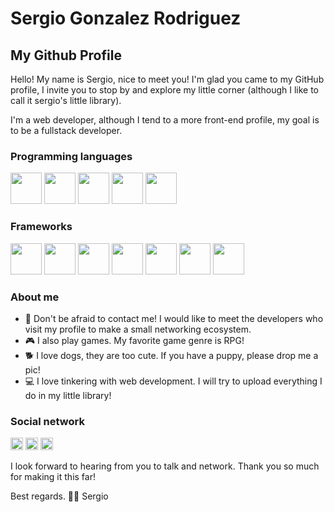 # Sergio Gonzalez Rodriguez
## My Github Profile
Hello! My name is Sergio, nice to meet you!
I'm glad you came to my GitHub profile, I invite you to stop by and explore my little corner (although I like to call it sergio's little library).

I'm a web developer, although I tend to a more front-end profile, my goal is to be a fullstack developer.
### Programming languages
<img src="https://cdn.jsdelivr.net/gh/devicons/devicon/icons/html5/html5-original.svg" heigth=50 width=50/>  <img src="https://cdn.jsdelivr.net/gh/devicons/devicon/icons/css3/css3-original.svg" heigth=50 width=50/>  <img src="https://cdn.jsdelivr.net/gh/devicons/devicon/icons/javascript/javascript-plain.svg" heigth=50 width=50/>  <img src="https://cdn.jsdelivr.net/gh/devicons/devicon/icons/csharp/csharp-original.svg" heigth=50 width=50/>  <img src="https://cdn.jsdelivr.net/gh/devicons/devicon/icons/java/java-original-wordmark.svg" heigth=50 width=50/>
### Frameworks
 <img src="https://cdn.jsdelivr.net/gh/devicons/devicon/icons/react/react-original.svg" heigth=50 width=50/> <img src="https://cdn.jsdelivr.net/gh/devicons/devicon/icons/vuejs/vuejs-original.svg" heigth=50 width=50/> <img src="https://cdn.jsdelivr.net/gh/devicons/devicon/icons/angularjs/angularjs-original.svg" heigth=50 width=50/> <img src="https://cdn.jsdelivr.net/gh/devicons/devicon/icons/tailwindcss/tailwindcss-original-wordmark.svg" heigth=50 width=50/>  <img src="https://cdn.jsdelivr.net/gh/devicons/devicon/icons/bootstrap/bootstrap-original.svg" heigth=50 width=50/>  <img src="https://cdn.jsdelivr.net/gh/devicons/devicon/icons/spring/spring-original.svg" heigth=50 width=50/>  <img src="https://cdn.jsdelivr.net/gh/devicons/devicon/icons/dotnetcore/dotnetcore-original.svg" heigth=50 width=50/>  
### About me
- 🤗 Don't be afraid to contact me! I would like to meet the developers who visit my profile to make a small networking ecosystem.
- 🎮 I also play games. My favorite game genre is RPG!
- 🐕 I love dogs, they are too cute. If you have a puppy, please drop me a pic!
- 💻 I love tinkering with web development. I will try to upload everything I do in my little library!
### Social network
<a href="https://www.instagram.com/monsieur_sirgayos/"> <img src="https://upload.wikimedia.org/wikipedia/commons/thumb/9/95/Instagram_logo_2022.svg/1200px-Instagram_logo_2022.svg.png" height=20 width=20 /></a> <a href="https://twitter.com/SergioDev06"> <img src="https://graffica.ams3.digitaloceanspaces.com/2023/07/rQYXqS5v-F1ySdm9WYAIbjHo-1024x1024.jpeg" height=20 width=20 ></a> <a href="https://www.linkedin.com/in/sergioglezrguez/"> <img src= "https://upload.wikimedia.org/wikipedia/commons/thumb/c/ca/LinkedIn_logo_initials.png/640px-LinkedIn_logo_initials.png" height=20 width=20 /> </a>

I look forward to hearing from you to talk and network. Thank you so much for making it this far!

Best regards.
🙋‍♂️ Sergio 

